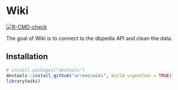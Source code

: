 
<!-- README.md is generated from README.Rmd. Please edit that file -->

# Wiki

<!-- badges: start -->

[![R-CMD-check](https://github.com/arreen/wiki/actions/workflows/R-CMD-check.yaml/badge.svg)](https://github.com/arreen/wiki/actions/workflows/R-CMD-check.yaml)
<!-- badges: end -->

The goal of Wiki is to connect to the dbpedia API and clean the data.

## Installation

``` r
# install.packages("devtools")
devtools::install_github("arreen/wiki", build_vignettes = TRUE)
library(wiki)
```

